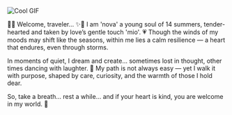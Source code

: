 ![Cool GIF](https://64.media.tumblr.com/4bf4af7321a326cb873ff1923d7ad008/a7f18038804ecfcd-d7/s400x600/45e974fd5b11cc0ce68a0efae0bd7187ad031cd7.gifv)

🌿✨ Welcome, traveler... ✨🌿
I am 'nova' a young soul of 14 summers, tender-hearted and taken by love’s gentle touch 'mio'. 💗
Though the winds of my moods may shift like the seasons, within me lies a calm resilience — a heart that endures, even through storms.

In moments of quiet, I dream and create… sometimes lost in thought, other times dancing with laughter. 🎐
My path is not always easy — yet I walk it with purpose, shaped by care, curiosity, and the warmth of those I hold dear.

So, take a breath… rest a while… and if your heart is kind, you are welcome in my world. 🌸
